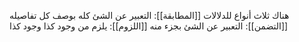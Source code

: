 هناك ثلاث أنواع للدلالات
[[المطابقة]]: التعبير عن الشئ كله بوصف كل تفاصيله
[[التضمن]]: التعبير عن الشئ بجزء منه
[[اللزوم]]: يلزم من وجود كذا وجود كذا
